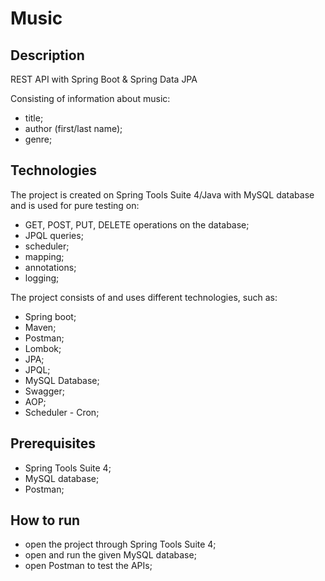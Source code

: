 # Music
## Description
REST API with Spring Boot & Spring Data JPA

Consisting of information about music:
- title;
- author (first/last name);
- genre;
## Technologies
The project is created on Spring Tools Suite 4/Java with MySQL database and is used for pure testing on:
- GET, POST, PUT, DELETE operations on the database;
- JPQL queries;
- scheduler;
- mapping;
- annotations;
- logging;

The project consists of and uses different technologies, such as:
- Spring boot;
- Maven;
- Postman;
- Lombok;
- JPA;
- JPQL;
- MySQL Database;
- Swagger;
- AOP;
- Scheduler - Cron;
## Prerequisites
- Spring Tools Suite 4;
- MySQL database;
- Postman;
## How to run
- open the project through Spring Tools Suite 4; 
- open and run the given MySQL database;
- open Postman to test the APIs;
